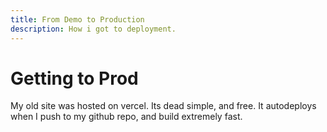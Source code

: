 ```yaml
---
title: From Demo to Production
description: How i got to deployment.
---
```


# Getting to Prod

My old site was hosted on vercel. Its dead simple, and free.
It autodeploys when I push to my github repo, and build extremely fast.




